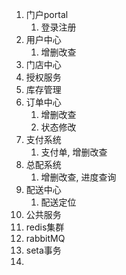 1. 门户portal
   1. 登录注册
2. 用户中心
   1. 增删改查
3. 门店中心
4. 授权服务
5. 库存管理
6. 订单中心
   1. 增删改查
   2. 状态修改
7. 支付系统
   1. 支付单, 增删改查
8. 总配系统
   1. 增删改查, 进度查询
9. 配送中心
   1. 配送定位
10. 公共服务
11. redis集群
12. rabbitMQ
13. seta事务
14. 